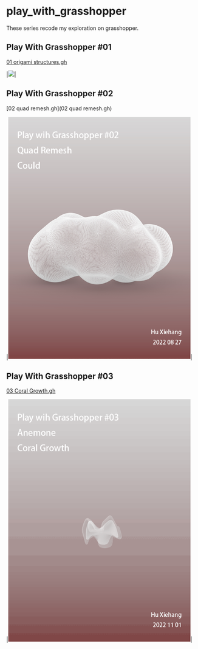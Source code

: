 # play_with_grasshopper
These series recode my exploration on grasshopper.

## Play With Grasshopper #01
[01 origami structures.gh](01%20origami%20structures.gh)

|<img src="https://github.com/Huxiehang/play_with_grasshopper/blob/main/01%20origami%20structures%20folding.gif" width="480"/>|

## Play With Grasshopper #02
[02 quad remesh.gh](02 quad remesh.gh)

|<img src="https://github.com/Huxiehang/play_with_grasshopper/blob/main/02%20quad%20remesh%20cloud1.png" width="480"/>|

## Play With Grasshopper #03
[03 Coral Growth.gh](03%20Coral%20Growth.gh)

|<img src="https://github.com/Huxiehang/play_with_grasshopper/blob/main/03%20Coral%20Growth.gif" width="480"/>|
